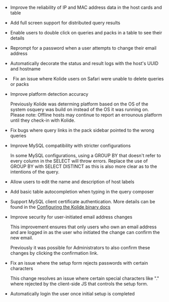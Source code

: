 *   Improve the reliability of IP and MAC address data in the host cards and table

*   Add full screen support for distributed query results

*   Enable users to double click on queries and packs in a table to see their details

*   Reprompt for a password when a user attempts to change their email address

*   Automatically decorate the status and result logs with the host's UUID and hostname 

*   Fix an issue where Kolide users on Safari were unable to delete queries or packs

*   Improve platform detection accuracy

    Previously Kolide was determing platform based on the OS of the system osquery
    was build on instead of the OS it was running on. Please note: Offline hosts
    may continue to report an errounous platform until they check-in with Kolide.

*   Fix bugs where query links in the pack sidebar pointed to the wrong queries

*   Improve MySQL compatibility with stricter configurations

    In some MySQL configurations, using a GROUP BY that doesn't refer to every
    column in the SELECT will throw errors. Replace the use of GROUP BY with SELECT
    DISTINCT as this is also more clear as to the intentions of the query.

*   Allow users to edit the name and description of host labels

*   Add basic table autocompletion when typing in the query composer

*   Support MySQL client certificate authentication. More details can be found in the [Configuring the Kolide binary docs](https://docs.kolide.co/kolide/1.0.1/infrastructure/configuring-the-kolide-binary.html)

*   Improve security for user-initiated email address changes

    This improvement ensures that only users who own an email address and are
    logged in as the user who initiated the change can confirm the new email.

    Previously it was possible for Administrators to also confirm these changes
    by clicking the confirmation link.

*   Fix an issue where the setup form rejects passwords with certain characters

    This change resolves an issue where certain special characters like "."
    where rejected by the client-side JS that controls the setup form.

*   Automatically login the user once initial setup is completed
